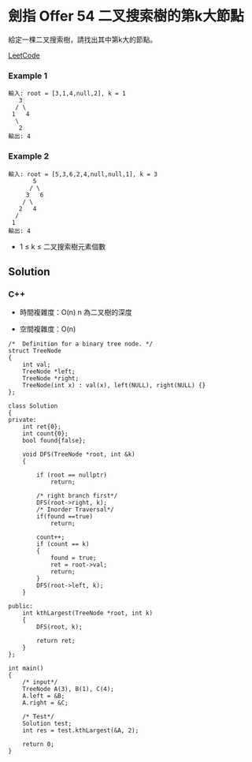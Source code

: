 # 劍指 Offer 54 二叉搜索樹的第k大節點

給定一棵二叉搜索樹，請找出其中第k大的節點。

[LeetCode](https://leetcode-cn.com/problems/er-cha-sou-suo-shu-de-di-kda-jie-dian-lcof/)

### Example 1
```
輸入: root = [3,1,4,null,2], k = 1
   3
  / \
 1   4
  \
   2
輸出: 4
```
### Example 2
```
輸入: root = [5,3,6,2,4,null,null,1], k = 3
       5
      / \
     3   6
    / \
   2   4
  /
 1
輸出: 4
```

* 1 ≤ k ≤ 二叉搜索樹元素個數

## Solution  

### C++

* 時間複雜度：O(n) n 為二叉樹的深度

* 空間複雜度：O(n) 

```
/*  Definition for a binary tree node. */
struct TreeNode
{
    int val;
    TreeNode *left;
    TreeNode *right;
    TreeNode(int x) : val(x), left(NULL), right(NULL) {}
};

class Solution
{
private:
    int ret{0};
    int count{0};
    bool found{false};

    void DFS(TreeNode *root, int &k)
    {

        if (root == nullptr)
            return;

        /* right branch first*/
        DFS(root->right, k);
        /* Inorder Traversal*/
        if(found ==true)
            return;

        count++;
        if (count == k)
        {
            found = true;
            ret = root->val;
            return;
        }
        DFS(root->left, k);
    }

public:
    int kthLargest(TreeNode *root, int k)
    {
        DFS(root, k);

        return ret;
    }
};

int main()
{
    /* input*/
    TreeNode A(3), B(1), C(4);
    A.left = &B;
    A.right = &C;

    /* Test*/
    Solution test;
    int res = test.kthLargest(&A, 2);

    return 0;
}
```